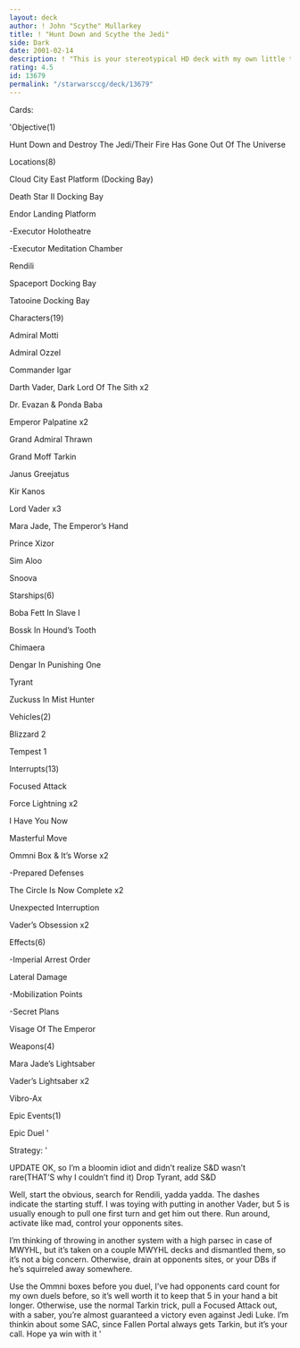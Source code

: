 ```yaml
---
layout: deck
author: ! John "Scythe" Mullarkey
title: ! "Hunt Down and Scythe the Jedi"
side: Dark
date: 2001-02-14
description: ! "This is your stereotypical HD deck with my own little twists and quirks.  Takes some of the better ideas and adds mine up into a nice 60 card slice of hell."
rating: 4.5
id: 13679
permalink: "/starwarsccg/deck/13679"
---
```

Cards: 

'Objective(1)

Hunt Down and Destroy The Jedi/Their Fire Has Gone Out Of The Universe


Locations(8)

Cloud City East Platform (Docking Bay)

Death Star II Docking Bay

Endor Landing Platform

-Executor Holotheatre

-Executor Meditation Chamber

Rendili

Spaceport Docking Bay

Tatooine Docking Bay


Characters(19)

Admiral Motti

Admiral Ozzel

Commander Igar

Darth Vader, Dark Lord Of The Sith x2

Dr. Evazan & Ponda Baba

Emperor Palpatine x2

Grand Admiral Thrawn

Grand Moff Tarkin

Janus Greejatus

Kir Kanos

Lord Vader x3

Mara Jade, The Emperor’s Hand

Prince Xizor

Sim Aloo

Snoova


Starships(6)

Boba Fett In Slave I

Bossk In Hound’s Tooth

Chimaera

Dengar In Punishing One

Tyrant

Zuckuss In Mist Hunter


Vehicles(2)

Blizzard 2

Tempest 1


Interrupts(13)

Focused Attack

Force Lightning x2

I Have You Now

Masterful Move

Ommni Box & It’s Worse x2

-Prepared Defenses

The Circle Is Now Complete x2

Unexpected Interruption

Vader’s Obsession x2


Effects(6)

-Imperial Arrest Order

Lateral Damage

-Mobilization Points

-Secret Plans

Visage Of The Emperor


Weapons(4)

Mara Jade’s Lightsaber

Vader’s Lightsaber x2

Vibro-Ax


Epic Events(1)

Epic Duel '

Strategy: '

UPDATE OK, so I’m a bloomin idiot and didn’t realize S&D wasn’t rare(THAT’S why I couldn’t find it)  Drop Tyrant, add S&D


Well, start the obvious, search for Rendili, yadda yadda.  The dashes indicate the starting stuff.  I was toying with putting in another Vader, but 5 is usually enough to pull one first turn and get him out there.  Run around, activate like mad, control your opponents sites.  


I’m thinking of throwing in another system with a high parsec in case of MWYHL, but it’s taken on a couple MWYHL decks and dismantled them, so it’s not a big concern.  Otherwise, drain at opponents sites, or your DBs if he’s squirreled away somewhere.  


Use the Ommni boxes before you duel, I’ve had opponents card count for my own duels before, so it’s well worth it to keep that 5 in your hand a bit longer.  Otherwise, use the normal Tarkin trick, pull a Focused Attack out, with a saber, you’re almost guaranteed a victory even against Jedi Luke.  I’m thinkin about some SAC, since Fallen Portal always gets Tarkin, but it’s your call.  Hope ya win with it  '
